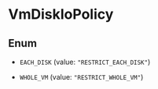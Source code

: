 

# VmDiskIoPolicy

## Enum


* `EACH_DISK` (value: `"RESTRICT_EACH_DISK"`)

* `WHOLE_VM` (value: `"RESTRICT_WHOLE_VM"`)



